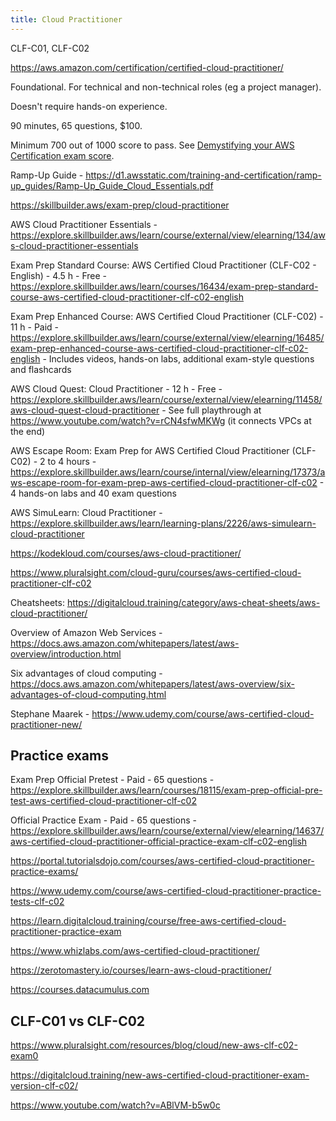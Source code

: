 ```yaml
---
title: Cloud Practitioner
---
```


CLF-C01, CLF-C02

https://aws.amazon.com/certification/certified-cloud-practitioner/

Foundational. For technical and non-technical roles (eg a project manager).

Doesn't require hands-on experience.

90 minutes, 65 questions, $100.

Minimum 700 out of 1000 score to pass. See [Demystifying your AWS Certification exam score](https://aws.amazon.com/blogs/training-and-certification/demystifying-your-aws-certification-exam-score/).

Ramp-Up Guide - https://d1.awsstatic.com/training-and-certification/ramp-up_guides/Ramp-Up_Guide_Cloud_Essentials.pdf

https://skillbuilder.aws/exam-prep/cloud-practitioner

AWS Cloud Practitioner Essentials - https://explore.skillbuilder.aws/learn/course/external/view/elearning/134/aws-cloud-practitioner-essentials

Exam Prep Standard Course: AWS Certified Cloud Practitioner (CLF-C02 - English) - 4.5 h - Free - https://explore.skillbuilder.aws/learn/courses/16434/exam-prep-standard-course-aws-certified-cloud-practitioner-clf-c02-english

Exam Prep Enhanced Course: AWS Certified Cloud Practitioner (CLF-C02) - 11 h - Paid - https://explore.skillbuilder.aws/learn/course/external/view/elearning/16485/exam-prep-enhanced-course-aws-certified-cloud-practitioner-clf-c02-english - Includes videos, hands-on labs, additional exam-style questions and flashcards

AWS Cloud Quest: Cloud Practitioner - 12 h - Free - https://explore.skillbuilder.aws/learn/course/external/view/elearning/11458/aws-cloud-quest-cloud-practitioner - See full playthrough at https://www.youtube.com/watch?v=rCN4sfwMKWg (it connects VPCs at the end)

AWS Escape Room: Exam Prep for AWS Certified Cloud Practitioner (CLF-C02) - 2 to 4 hours - https://explore.skillbuilder.aws/learn/course/internal/view/elearning/17373/aws-escape-room-for-exam-prep-aws-certified-cloud-practitioner-clf-c02 - 4 hands-on labs and 40 exam questions

AWS SimuLearn: Cloud Practitioner - https://explore.skillbuilder.aws/learn/learning-plans/2226/aws-simulearn-cloud-practitioner

https://kodekloud.com/courses/aws-cloud-practitioner/

https://www.pluralsight.com/cloud-guru/courses/aws-certified-cloud-practitioner-clf-c02

Cheatsheets: https://digitalcloud.training/category/aws-cheat-sheets/aws-cloud-practitioner/

Overview of Amazon Web Services - https://docs.aws.amazon.com/whitepapers/latest/aws-overview/introduction.html

Six advantages of cloud computing - https://docs.aws.amazon.com/whitepapers/latest/aws-overview/six-advantages-of-cloud-computing.html

Stephane Maarek - https://www.udemy.com/course/aws-certified-cloud-practitioner-new/

## Practice exams

Exam Prep Official Pretest - Paid - 65 questions - https://explore.skillbuilder.aws/learn/courses/18115/exam-prep-official-pre-test-aws-certified-cloud-practitioner-clf-c02

Official Practice Exam - Paid - 65 questions - https://explore.skillbuilder.aws/learn/course/external/view/elearning/14637/aws-certified-cloud-practitioner-official-practice-exam-clf-c02-english

https://portal.tutorialsdojo.com/courses/aws-certified-cloud-practitioner-practice-exams/

https://www.udemy.com/course/aws-certified-cloud-practitioner-practice-tests-clf-c02

https://learn.digitalcloud.training/course/free-aws-certified-cloud-practitioner-practice-exam

https://www.whizlabs.com/aws-certified-cloud-practitioner/

https://zerotomastery.io/courses/learn-aws-cloud-practitioner/

https://courses.datacumulus.com

## CLF-C01 vs CLF-C02

https://www.pluralsight.com/resources/blog/cloud/new-aws-clf-c02-exam0

https://digitalcloud.training/new-aws-certified-cloud-practitioner-exam-version-clf-c02/

https://www.youtube.com/watch?v=ABlVM-b5w0c
